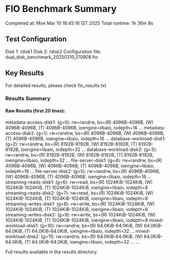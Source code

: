 # FIO Benchmark Summary
Completed at: Mon Mar 10 18:45:16 IST 2025
Total runtime: 1h 36m 8s

## Test Configuration
Disk 1: /disk1
Disk 2: /disk2
Configuration file: dual_disk_benchmark_20250310_170908.fio

## Key Results
For detailed results, please check fio_results.txt

### Results Summary

#### Raw Results (first 20 lines):
metadata-access-disk1: (g=0): rw=randrw, bs=(R) 4096B-4096B, (W) 4096B-4096B, (T) 4096B-4096B, ioengine=libaio, iodepth=16
...
metadata-access-disk2: (g=1): rw=randrw, bs=(R) 4096B-4096B, (W) 4096B-4096B, (T) 4096B-4096B, ioengine=libaio, iodepth=16
...
database-workload-disk1: (g=2): rw=randrw, bs=(R) 8192B-8192B, (W) 8192B-8192B, (T) 8192B-8192B, ioengine=libaio, iodepth=32
...
database-workload-disk2: (g=3): rw=randrw, bs=(R) 8192B-8192B, (W) 8192B-8192B, (T) 8192B-8192B, ioengine=libaio, iodepth=32
...
file-server-disk1: (g=4): rw=randrw, bs=(R) 4096B-4096B, (W) 4096B-4096B, (T) 4096B-4096B, ioengine=libaio, iodepth=16
...
file-server-disk2: (g=5): rw=randrw, bs=(R) 4096B-4096B, (W) 4096B-4096B, (T) 4096B-4096B, ioengine=libaio, iodepth=16
...
streaming-reads-disk1: (g=6): rw=read, bs=(R) 1024KiB-1024KiB, (W) 1024KiB-1024KiB, (T) 1024KiB-1024KiB, ioengine=libaio, iodepth=8
streaming-reads-disk2: (g=7): rw=read, bs=(R) 1024KiB-1024KiB, (W) 1024KiB-1024KiB, (T) 1024KiB-1024KiB, ioengine=libaio, iodepth=8
streaming-writes-disk1: (g=8): rw=write, bs=(R) 1024KiB-1024KiB, (W) 1024KiB-1024KiB, (T) 1024KiB-1024KiB, ioengine=libaio, iodepth=8
streaming-writes-disk2: (g=9): rw=write, bs=(R) 1024KiB-1024KiB, (W) 1024KiB-1024KiB, (T) 1024KiB-1024KiB, ioengine=libaio, iodepth=8
mixed-workload-disk1: (g=10): rw=randrw, bs=(R) 64.0KiB-64.0KiB, (W) 64.0KiB-64.0KiB, (T) 64.0KiB-64.0KiB, ioengine=libaio, iodepth=32
...
mixed-workload-disk2: (g=11): rw=randrw, bs=(R) 64.0KiB-64.0KiB, (W) 64.0KiB-64.0KiB, (T) 64.0KiB-64.0KiB, ioengine=libaio, iodepth=32
...
...

Full results available in the results directory.
